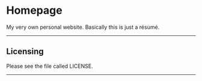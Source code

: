 # Homepage
My very own personal website. Basically this is just a résumé.
***

## Licensing
Please see the file called LICENSE.
***
